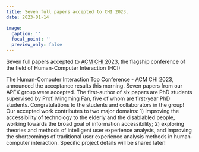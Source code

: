 ```yaml
---
title: Seven full papers accepted to CHI 2023.
date: 2023-01-14

image:
  caption: ''
  focal_point: ''
  preview_only: false
---
```


Seven full papers accepted to [ACM CHI 2023](https://chi2023.acm.org/), the flagship conference of the field of Human-Computer Interaction (HCI)

<!--more-->

The Human-Computer Interaction Top Conference - ACM CHI 2023, announced the acceptance results this morning. Seven papers from our APEX group were accepted. The first-author of six papers are PhD students supervised by Prof. Mingming Fan, five of whom are first-year PhD students. Congratulations to the students and collaborators in the group! Our accepted work contributes to two major domains: 1) improving the accessibility of technology to the elderly and the disablabled people, working towards the broad goal of information accessibility; 2) exploring theories and methods of intelligent user experience analysis, and improving the shortcomings of traditional user experience analysis methods in human-computer interaction. Specific project details will be shared later!

